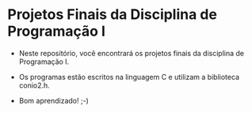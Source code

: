 # Projetos Finais da Disciplina de Programação I

- Neste repositório, você encontrará os projetos finais da disciplina de Programação I.

- Os programas estão escritos na linguagem C e utilizam a biblioteca conio2.h.

- Bom aprendizado! ;-)
